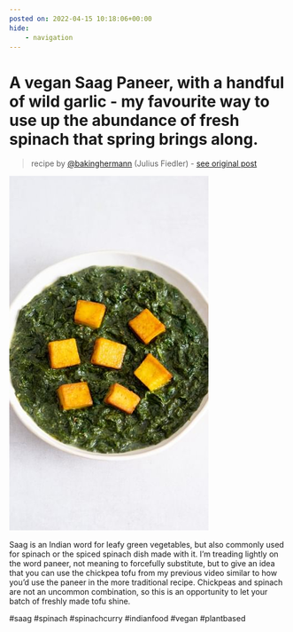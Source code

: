 ```yaml
---
posted on: 2022-04-15 10:18:06+00:00
hide:
    - navigation
---
```


# A vegan Saag Paneer, with a handful of wild garlic - my favourite way to use up the abundance of fresh spinach that spring brings along. 

> recipe by [@bakinghermann](https://www.instagram.com/bakinghermann/) 
(Julius Fiedler) - [see original post](https://instagram.com/p/CcXi285IQVq)

![](../img/bakinghermann_15-04-2022_1004.png)

  
Saag is an Indian word for leafy green vegetables, but also commonly used for spinach or the spiced spinach dish made with it. I’m treading lightly on the word paneer, not meaning to forcefully substitute, but to give an idea that you can use the chickpea tofu from my previous video similar to how you’d use the paneer in the more traditional recipe. Chickpeas and spinach are not an uncommon combination, so this is an opportunity to let your batch of freshly made tofu shine.   
  
\#saag \#spinach \#spinachcurry \#indianfood \#vegan \#plantbased   